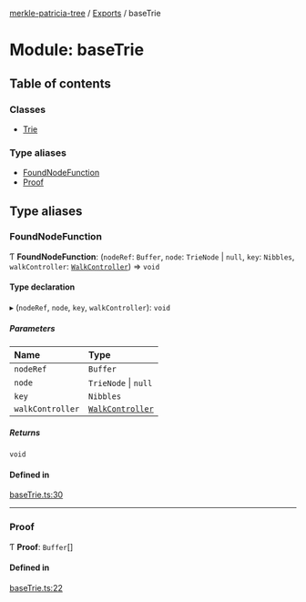[merkle-patricia-tree](../README.md) / [Exports](../modules.md) / baseTrie

# Module: baseTrie

## Table of contents

### Classes

- [Trie](../classes/baseTrie.Trie.md)

### Type aliases

- [FoundNodeFunction](baseTrie.md#foundnodefunction)
- [Proof](baseTrie.md#proof)

## Type aliases

### FoundNodeFunction

Ƭ **FoundNodeFunction**: (`nodeRef`: `Buffer`, `node`: `TrieNode` \| ``null``, `key`: `Nibbles`, `walkController`: [`WalkController`](../classes/util_walkController.WalkController.md)) => `void`

#### Type declaration

▸ (`nodeRef`, `node`, `key`, `walkController`): `void`

##### Parameters

| Name | Type |
| :------ | :------ |
| `nodeRef` | `Buffer` |
| `node` | `TrieNode` \| ``null`` |
| `key` | `Nibbles` |
| `walkController` | [`WalkController`](../classes/util_walkController.WalkController.md) |

##### Returns

`void`

#### Defined in

[baseTrie.ts:30](https://github.com/ethereumjs/ethereumjs-monorepo/blob/master/packages/trie/src/baseTrie.ts#L30)

___

### Proof

Ƭ **Proof**: `Buffer`[]

#### Defined in

[baseTrie.ts:22](https://github.com/ethereumjs/ethereumjs-monorepo/blob/master/packages/trie/src/baseTrie.ts#L22)
